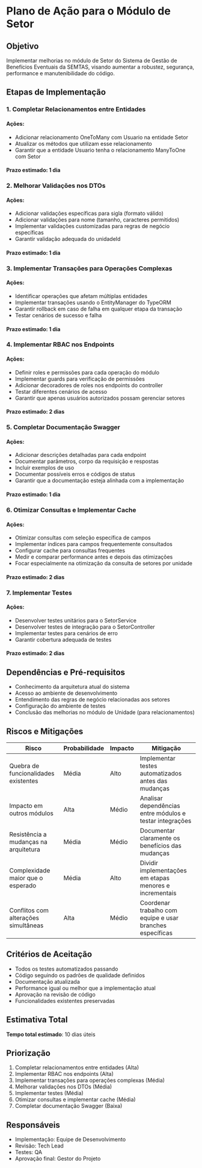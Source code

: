 # Plano de Ação para o Módulo de Setor

## Objetivo

Implementar melhorias no módulo de Setor do Sistema de Gestão de Benefícios Eventuais da SEMTAS, visando aumentar a robustez, segurança, performance e manutenibilidade do código.

## Etapas de Implementação

### 1. Completar Relacionamentos entre Entidades

#### Ações:
- Adicionar relacionamento OneToMany com Usuario na entidade Setor
- Atualizar os métodos que utilizam esse relacionamento
- Garantir que a entidade Usuario tenha o relacionamento ManyToOne com Setor

#### Prazo estimado: 1 dia

### 2. Melhorar Validações nos DTOs

#### Ações:
- Adicionar validações específicas para sigla (formato válido)
- Adicionar validações para nome (tamanho, caracteres permitidos)
- Implementar validações customizadas para regras de negócio específicas
- Garantir validação adequada do unidadeId

#### Prazo estimado: 1 dia

### 3. Implementar Transações para Operações Complexas

#### Ações:
- Identificar operações que afetam múltiplas entidades
- Implementar transações usando o EntityManager do TypeORM
- Garantir rollback em caso de falha em qualquer etapa da transação
- Testar cenários de sucesso e falha

#### Prazo estimado: 1 dia

### 4. Implementar RBAC nos Endpoints

#### Ações:
- Definir roles e permissões para cada operação do módulo
- Implementar guards para verificação de permissões
- Adicionar decoradores de roles nos endpoints do controller
- Testar diferentes cenários de acesso
- Garantir que apenas usuários autorizados possam gerenciar setores

#### Prazo estimado: 2 dias

### 5. Completar Documentação Swagger

#### Ações:
- Adicionar descrições detalhadas para cada endpoint
- Documentar parâmetros, corpo da requisição e respostas
- Incluir exemplos de uso
- Documentar possíveis erros e códigos de status
- Garantir que a documentação esteja alinhada com a implementação

#### Prazo estimado: 1 dia

### 6. Otimizar Consultas e Implementar Cache

#### Ações:
- Otimizar consultas com seleção específica de campos
- Implementar índices para campos frequentemente consultados
- Configurar cache para consultas frequentes
- Medir e comparar performance antes e depois das otimizações
- Focar especialmente na otimização da consulta de setores por unidade

#### Prazo estimado: 2 dias

### 7. Implementar Testes

#### Ações:
- Desenvolver testes unitários para o SetorService
- Desenvolver testes de integração para o SetorController
- Implementar testes para cenários de erro
- Garantir cobertura adequada de testes

#### Prazo estimado: 2 dias

## Dependências e Pré-requisitos

- Conhecimento da arquitetura atual do sistema
- Acesso ao ambiente de desenvolvimento
- Entendimento das regras de negócio relacionadas aos setores
- Configuração do ambiente de testes
- Conclusão das melhorias no módulo de Unidade (para relacionamentos)

## Riscos e Mitigações

| Risco | Probabilidade | Impacto | Mitigação |
|-------|--------------|---------|-----------|
| Quebra de funcionalidades existentes | Média | Alto | Implementar testes automatizados antes das mudanças |
| Impacto em outros módulos | Alta | Médio | Analisar dependências entre módulos e testar integrações |
| Resistência a mudanças na arquitetura | Média | Médio | Documentar claramente os benefícios das mudanças |
| Complexidade maior que o esperado | Média | Alto | Dividir implementações em etapas menores e incrementais |
| Conflitos com alterações simultâneas | Alta | Médio | Coordenar trabalho com equipe e usar branches específicas |

## Critérios de Aceitação

- Todos os testes automatizados passando
- Código seguindo os padrões de qualidade definidos
- Documentação atualizada
- Performance igual ou melhor que a implementação atual
- Aprovação na revisão de código
- Funcionalidades existentes preservadas

## Estimativa Total

**Tempo total estimado**: 10 dias úteis

## Priorização

1. Completar relacionamentos entre entidades (Alta)
2. Implementar RBAC nos endpoints (Alta)
3. Implementar transações para operações complexas (Média)
4. Melhorar validações nos DTOs (Média)
5. Implementar testes (Média)
6. Otimizar consultas e implementar cache (Média)
7. Completar documentação Swagger (Baixa)

## Responsáveis

- Implementação: Equipe de Desenvolvimento
- Revisão: Tech Lead
- Testes: QA
- Aprovação final: Gestor do Projeto
